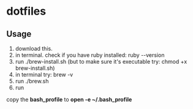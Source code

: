 # dotfiles

## Usage

1. download this.
2. in terminal. check if you have ruby installed: ruby --version
3. run ./brew-install.sh (but to make sure it's executable try: chmod +x brew-install.sh)
4. in terminal try: brew -v
5. run ./brew.sh
4. run 


copy the **bash_profile** to **open -e ~/.bash_profile**
